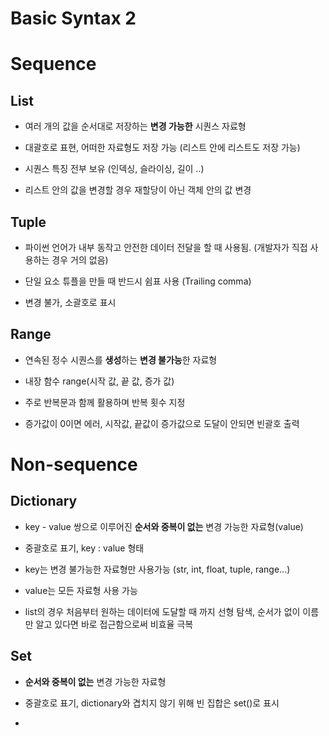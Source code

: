 # Basic Syntax 2

# Sequence
## List

- 여러 개의 값을 순서대로 저장하는 **변경 가능한** 시퀀스 자료형

- 대괄호로 표현, 어떠한 자료형도 저장 가능 (리스트 안에 리스트도 저장 가능)

- 시퀀스 특징 전부 보유 (인덱싱, 슬라이싱, 길이 ..)

- 리스트 안의 값을 변경할 경우 재할당이 아닌 객체 안의 값 변경

## Tuple
- 파이썬 언어가 내부 동작고 안전한 데이터 전달을 할 때 사용됨. (개발자가 직접 사용하는 경우 거의 없음)

- 단일 요소 튜플을 만들 때 반드시 쉼표 사용 (Trailing comma)

- 변경 불가, 소괄호로 표시

## Range
- 연속된 정수 시퀀스를 **생성**하는 **변경 불가능**한 자료형

- 내장 함수 range(시작 값, 끝 값, 증가 값)

- 주로 반복문과 함께 활용하며 반복 횟수 지정

- 증가값이 0이면 에러, 시작값, 끝값이 증가값으로 도달이 안되면 빈괄호 출력


# Non-sequence
## Dictionary

- key - value 쌍으로 이루어진 **순서와 중복이 없는** 변경 가능한 자료형(value)

- 중괄호로 표기, key : value 형태

- key는 변경 불가능한 자료형만 사용가능 (str, int, float, tuple, range...)

- value는 모든 자료형 사용 가능

- list의 경우 처음부터 원하는 데이터에 도달할 때 까지 선형 탐색, 순서가 없이 이름만 알고 있다면 바로 접근함으로써 비효율 극복

## Set

- **순서와 중복이 없는** 변경 가능한 자료형

- 중괄호로 표기, dictionary와 겹치지 않기 위해 빈 집합은 set()로 표시

- 